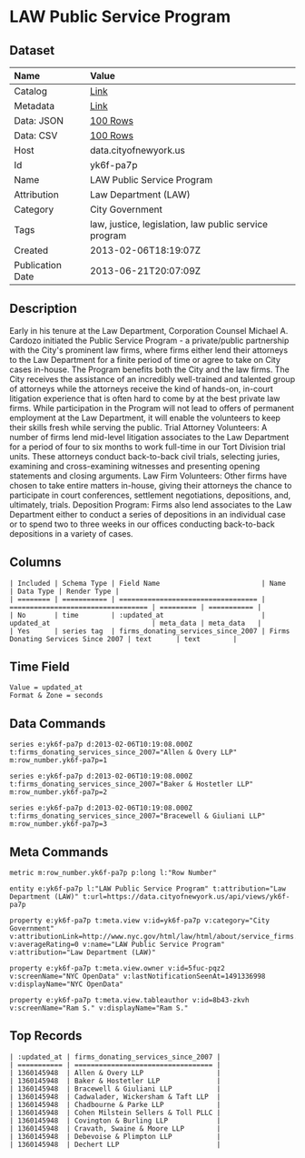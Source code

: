 # LAW Public Service Program

## Dataset

| Name | Value |
| :--- | :---- |
| Catalog | [Link](https://catalog.data.gov/dataset/law-public-service-program-11ba2) |
| Metadata | [Link](https://data.cityofnewyork.us/api/views/yk6f-pa7p) |
| Data: JSON | [100 Rows](https://data.cityofnewyork.us/api/views/yk6f-pa7p/rows.json?max_rows=100) |
| Data: CSV | [100 Rows](https://data.cityofnewyork.us/api/views/yk6f-pa7p/rows.csv?max_rows=100) |
| Host | data.cityofnewyork.us |
| Id | yk6f-pa7p |
| Name | LAW Public Service Program |
| Attribution | Law Department (LAW) |
| Category | City Government |
| Tags | law, justice, legislation, law public service program |
| Created | 2013-02-06T18:19:07Z |
| Publication Date | 2013-06-21T20:07:09Z |

## Description

Early in his tenure at the Law Department, Corporation Counsel Michael A. Cardozo initiated the Public Service Program - a private/public partnership with the City's prominent law firms, where firms either lend their attorneys to the Law Department for a finite period of time or agree to take on City cases in-house. The Program benefits both the City and the law firms. The City receives the assistance of an incredibly well-trained and talented group of attorneys while the attorneys receive the kind of hands-on, in-court litigation experience that is often hard to come by at the best private law firms. While participation in the Program will not lead to offers of permanent employment at the Law Department, it will enable the volunteers to keep their skills fresh while serving the public. 
Trial Attorney Volunteers: A number of firms lend mid-level litigation associates to the Law Department for a period of four to six months to work full-time in our Tort Division trial units. These attorneys conduct back-to-back civil trials, selecting juries, examining and cross-examining witnesses and presenting opening statements and closing arguments.
Law Firm Volunteers: Other firms have chosen to take entire matters in-house, giving their attorneys the chance to participate in court conferences, settlement negotiations, depositions, and, ultimately, trials.
Deposition Program: Firms also lend associates to the Law Department either to conduct a series of depositions in an individual case or to spend two to three weeks in our offices conducting back-to-back depositions in a variety of cases.

## Columns

```ls
| Included | Schema Type | Field Name                         | Name                               | Data Type | Render Type |
| ======== | =========== | ================================== | ================================== | ========= | =========== |
| No       | time        | :updated_at                        | updated_at                         | meta_data | meta_data   |
| Yes      | series tag  | firms_donating_services_since_2007 | Firms Donating Services Since 2007 | text      | text        |
```

## Time Field

```ls
Value = updated_at
Format & Zone = seconds
```

## Data Commands

```ls
series e:yk6f-pa7p d:2013-02-06T10:19:08.000Z t:firms_donating_services_since_2007="Allen & Overy LLP" m:row_number.yk6f-pa7p=1

series e:yk6f-pa7p d:2013-02-06T10:19:08.000Z t:firms_donating_services_since_2007="Baker & Hostetler LLP" m:row_number.yk6f-pa7p=2

series e:yk6f-pa7p d:2013-02-06T10:19:08.000Z t:firms_donating_services_since_2007="Bracewell & Giuliani LLP" m:row_number.yk6f-pa7p=3
```

## Meta Commands

```ls
metric m:row_number.yk6f-pa7p p:long l:"Row Number"

entity e:yk6f-pa7p l:"LAW Public Service Program" t:attribution="Law Department (LAW)" t:url=https://data.cityofnewyork.us/api/views/yk6f-pa7p

property e:yk6f-pa7p t:meta.view v:id=yk6f-pa7p v:category="City Government" v:attributionLink=http://www.nyc.gov/html/law/html/about/service_firms.shtml v:averageRating=0 v:name="LAW Public Service Program" v:attribution="Law Department (LAW)"

property e:yk6f-pa7p t:meta.view.owner v:id=5fuc-pqz2 v:screenName="NYC OpenData" v:lastNotificationSeenAt=1491336998 v:displayName="NYC OpenData"

property e:yk6f-pa7p t:meta.view.tableauthor v:id=8b43-zkvh v:screenName="Ram S." v:displayName="Ram S."
```

## Top Records

```ls
| :updated_at | firms_donating_services_since_2007 | 
| =========== | ================================== | 
| 1360145948  | Allen & Overy LLP                  | 
| 1360145948  | Baker & Hostetler LLP              | 
| 1360145948  | Bracewell & Giuliani LLP           | 
| 1360145948  | Cadwalader, Wickersham & Taft LLP  | 
| 1360145948  | Chadbourne & Parke LLP             | 
| 1360145948  | Cohen Milstein Sellers & Toll PLLC | 
| 1360145948  | Covington & Burling LLP            | 
| 1360145948  | Cravath, Swaine & Moore LLP        | 
| 1360145948  | Debevoise & Plimpton LLP           | 
| 1360145948  | Dechert LLP                        | 
```